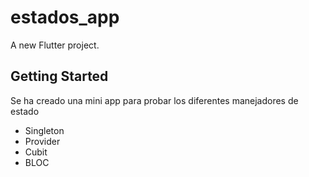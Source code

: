 # estados_app

A new Flutter project.

## Getting Started

Se ha creado una mini app para probar los diferentes manejadores de estado
- Singleton
- Provider
- Cubit
- BLOC
